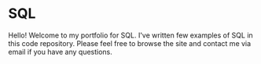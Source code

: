 # SQL
Hello! Welcome to my portfolio for SQL. I've written few examples of SQL in this code repository. Please feel free to browse the site and contact me via email if you have any questions.
